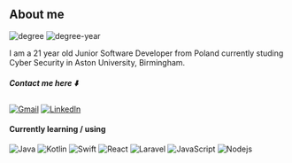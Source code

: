 
## About me
![degree](https://img.shields.io/badge/Degree-Cyber%20Security%20(Undergrad)-blue)
![degree-year](https://img.shields.io/badge/Year-3rd-blueviolet)

I am a 21 year old Junior Software Developer from Poland currently studing Cyber Security in Aston University, Birmingham.

##### Contact me here ⬇️

[![Gmail](https://img.shields.io/badge/-Gmail-000?style=flat&logo=Gmail&logoColor=white)](mailto:iwo.grzes237@gmail.com)
[![LinkedIn](https://img.shields.io/badge/-LinkedIn-000?style=flat&logo=Linkedin&logoColor=white)](https://www.linkedin.com/in/iwo237/)

#### Currently learning / using
![Java](http://img.shields.io/badge/-Java-000000?style=for-the-badge&logo=oracle)
![Kotlin](http://img.shields.io/badge/-Kotlin-000000?style=for-the-badge&logo=Kotlin)
![Swift](http://img.shields.io/badge/-Swift-000000?style=for-the-badge&logo=Swift)
![React](https://img.shields.io/badge/-React-000000?style=for-the-badge&logo=react)
![Laravel](https://img.shields.io/badge/-Laravel-000000?style=for-the-badge&logo=Laravel)
![JavaScript](https://img.shields.io/badge/-JavaScript-000000?style=for-the-badge&logo=javascript)
![Nodejs](https://img.shields.io/badge/-Nodejs-000000?style=for-the-badge&logo=Node.js)
